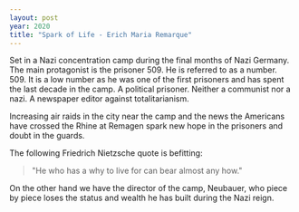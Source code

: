 ```yaml
---
layout: post
year: 2020
title: "Spark of Life - Erich Maria Remarque"
---
```


Set in a Nazi concentration camp during the final months of Nazi Germany. The main protagonist is the prisoner 509. He is referred to as a number. 509. It is a low number as he was one of the first prisoners and has spent the last decade in the camp. A political prisoner. Neither a communist nor a nazi. A newspaper editor against totalitarianism.

Increasing air raids in the city near the camp and the news the Americans have crossed the Rhine at Remagen spark new hope in the prisoners and doubt in the guards.

The following Friedrich Nietzsche quote is befitting:

> "He who has a why to live for can bear almost any how."

On the other hand we have the director of the camp, Neubauer, who piece by piece loses the status and wealth he has built during the Nazi reign.


